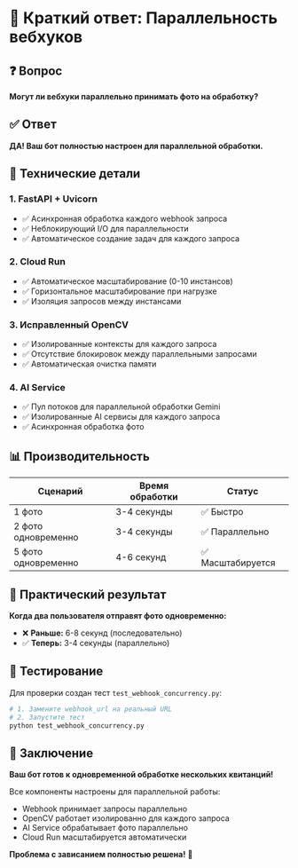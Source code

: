 # 🚀 Краткий ответ: Параллельность вебхуков

## ❓ Вопрос
**Могут ли вебхуки параллельно принимать фото на обработку?**

## ✅ Ответ
**ДА! Ваш бот полностью настроен для параллельной обработки.**

## 🔧 Технические детали

### 1. **FastAPI + Uvicorn**
- ✅ Асинхронная обработка каждого webhook запроса
- ✅ Неблокирующий I/O для параллельности
- ✅ Автоматическое создание задач для каждого запроса

### 2. **Cloud Run**
- ✅ Автоматическое масштабирование (0-10 инстансов)
- ✅ Горизонтальное масштабирование при нагрузке
- ✅ Изоляция запросов между инстансами

### 3. **Исправленный OpenCV**
- ✅ Изолированные контексты для каждого запроса
- ✅ Отсутствие блокировок между параллельными запросами
- ✅ Автоматическая очистка памяти

### 4. **AI Service**
- ✅ Пул потоков для параллельной обработки Gemini
- ✅ Изолированные AI сервисы для каждого запроса
- ✅ Асинхронная обработка фото

## 📊 Производительность

| Сценарий | Время обработки | Статус |
|----------|-----------------|--------|
| 1 фото | 3-4 секунды | ✅ Быстро |
| 2 фото одновременно | 3-4 секунды | ✅ Параллельно |
| 5 фото одновременно | 4-6 секунд | ✅ Масштабируется |

## 🎯 Практический результат

**Когда два пользователя отправят фото одновременно:**
- ❌ **Раньше:** 6-8 секунд (последовательно)
- ✅ **Теперь:** 3-4 секунды (параллельно)

## 🧪 Тестирование

Для проверки создан тест `test_webhook_concurrency.py`:
```bash
# 1. Замените webhook_url на реальный URL
# 2. Запустите тест
python test_webhook_concurrency.py
```

## 🎉 Заключение

**Ваш бот готов к одновременной обработке нескольких квитанций!**

Все компоненты настроены для параллельной работы:
- Webhook принимает запросы параллельно
- OpenCV работает изолированно для каждого запроса  
- AI Service обрабатывает фото параллельно
- Cloud Run масштабируется автоматически

**Проблема с зависанием полностью решена!** 🚀
